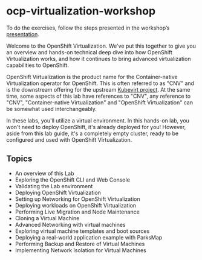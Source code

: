 # ocp-virtualization-workshop

To do the exercises, follow the steps presented in the workshop’s [presentation](https://docs.google.com/presentation/d/12zjIQTX8l54CMMRRsCl7ZlTsnx5PrnUqaFtQ9qP73Aw/edit#slide=id.gb710eccc1a_0_2256).


Welcome to the OpenShift Virtualization. We've put this together to give you an overview and hands-on technical deep dive into how OpenShift Virtualization works, and how it continues to bring advanced virtualization capabilities to OpenShift.

OpenShift Virtualization is the product name for the Container-native Virtualization operator for OpenShift. This is often referred to as "CNV" and is the downstream offering for the upstream [Kubevirt project](https://kubevirt.io/). At the same time, some aspects of this lab have references to "CNV", any reference to "CNV", "Container-native Virtualization" and "OpenShift Virtualization" can be somewhat used interchangeably.

In these labs, you'll utilize a virtual environment. In this hands-on lab, you won't need to deploy OpenShift, it's already deployed for you! However, aside from this lab guide, it's a completely empty cluster, ready to be configured and used with OpenShift Virtualization.

## Topics

- An overview of this Lab
- Exploring the OpenShift CLI and Web Console
- Validating the Lab environment
- Deploying OpenShift Virtualization
- Setting up Networking for OpenShift Virtualization
- Deploying workloads on OpenShift Virtualization
- Performing Live Migration and Node Maintenance
- Cloning a Virtual Machine
- Advanced Networking with virtual machines
- Exploring virtual machine templates and boot sources
- Deploying a real-world application example with ParksMap
- Performing Backup and Restore of Virtual Machines
- Implementing Network Isolation for Virtual Machines

